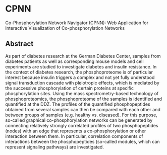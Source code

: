 # CPNN
Co-Phosphorylation Network Navigator (CPNN): Web Application for Interactive Visualization of Co-phosphorylation Networks

## Abstract
As part of diabetes research at the German Diabetes Center, samples from diabetes patients as well as corresponding mouse models and cell experiments are studied to investigate diabetes and insulin resistance. In the context of diabetes research, the phosphoproteome is of particular interest because insulin triggers a complex and not yet fully understood signal transduction cascade with pleiotropic effects, which is mediated by the successive phosphorylation of certain proteins at specific phosphorylation sites. Using the mass spectrometry-based technology of phosphoproteomics, the phosphoproteome of the samples is identified and quantified at the DDZ. The profiles of the quantified phosphopeptides obtained from several samples can then be compared with each other and between groups of samples (e.g. healthy vs. diseased). For this purpose, so-called graphical co-phosphorylation networks can be generated by connecting relatively strongly correlated profiles of two phosphopeptides (nodes) with an edge that represents a co-phosphorylation or other interaction between them. In particular, correlation components of interactions between the phosphopeptides (so-called modules, which can represent signaling pathways) are investigated.

